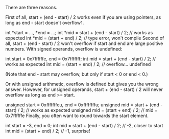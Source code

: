 There are three reasons.

First of all, start + (end - start) / 2 works even if you are using pointers, as long as end - start doesn't overflow1.

int *start = ..., *end = ...;
int *mid = start + (end - start) / 2; // works as expected
int *mid = (start + end) / 2;         // type error, won't compile
Second of all, start + (end - start) / 2 won't overflow if start and end are large positive numbers. With signed operands, overflow is undefined:

int start = 0x7ffffffe, end = 0x7fffffff;
int mid = start + (end - start) / 2; // works as expected
int mid = (start + end) / 2;         // overflow... undefined

(Note that end - start may overflow, but only if start < 0 or end < 0.)

Or with unsigned arithmetic, overflow is defined but gives you the wrong answer. However, for unsigned operands, start + (end - start) / 2 will never overflow as long as end >= start.

unsigned start = 0xfffffffeu, end = 0xffffffffu;
unsigned mid = start + (end - start) / 2; // works as expected
unsigned mid = (start + end) / 2;         // mid = 0x7ffffffe
Finally, you often want to round towards the start element.

int start = -3, end = 0;
int mid = start + (end - start) / 2; // -2, closer to start
int mid = (start + end) / 2;         // -1, surprise!
